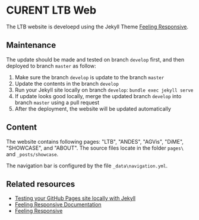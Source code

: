 # CURENT LTB Web

The LTB website is develoepd using the Jekyll Theme [Feeling Responsive](https://github.com/Phlow/feeling-responsive).

## Maintenance

The update should be made and tested on branch ``develop`` first, and then deployed to branch ``master`` as follow:

1. Make sure the branch ``develop`` is update to the branch ``master``
2. Update the contents in the branch ``develop``
3. Run your Jekyll site locally on branch ``develop``: ``bundle exec jekyll serve``
4. If update looks good locally, merge the updated branch ``develop`` into branch ``master`` using a pull request
5. After the deployment, the website will be updated automatically

## Content

The website contains following pages: "LTB", "ANDES", "AGVis", "DiME", "SHOWCASE", and "ABOUT".
The source files locate in the folder ``pages\`` and ``_posts/showcase``.

The navigation bar is configured by the file ``_data\navigation.yml``.

## Related resources

- [Testing your GitHub Pages site locally with Jekyll](https://docs.github.com/en/pages/setting-up-a-github-pages-site-with-jekyll/testing-your-github-pages-site-locally-with-jekyll)
- [Feeling Responsive Documentation](https://phlow.github.io/feeling-responsive/documentation/)
- [Feeling Responsive](http://phlow.github.io/feeling-responsive/)
